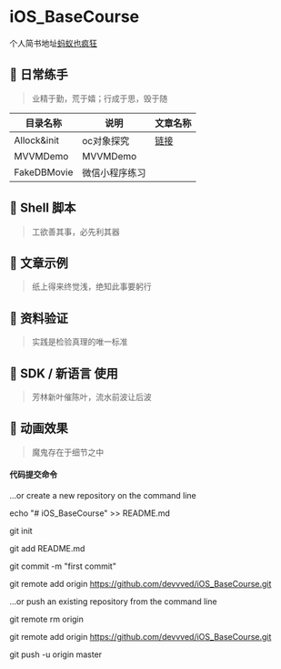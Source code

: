 # iOS_BaseCourse
个人简书地址[蚂蚁也疯狂](https://www.jianshu.com/u/8ca2b58265c8)


## 🔪 日常练手
> 业精于勤，荒于嬉；行成于思，毁于随

目录名称 | 说明| 文章名称
------- |  ------- | -------
Allock&init|oc对象探究|[链接](https://www.jianshu.com/p/9190d5c93e17)|
MVVMDemo|MVVMDemo| |
FakeDBMovie|微信小程序练习|  |




## 🐚 Shell 脚本 
>工欲善其事，必先利其器


## 🌰 文章示例
> 纸上得来终觉浅，绝知此事要躬行



## 🥑 资料验证
> 实践是检验真理的唯一标准


## 🍋 SDK / 新语言 使用
> 芳林新叶催陈叶，流水前波让后波


## 🍉 动画效果
> 魔鬼存在于细节之中










#### 代码提交命令

…or create a new repository on the command line

echo "# iOS_BaseCourse" >> README.md

git init

git add README.md

git commit -m "first commit"

git remote add origin https://github.com/devvved/iOS_BaseCourse.git

…or push an existing repository from the command line

git remote rm origin

git remote add origin https://github.com/devvved/iOS_BaseCourse.git

git push -u origin master

